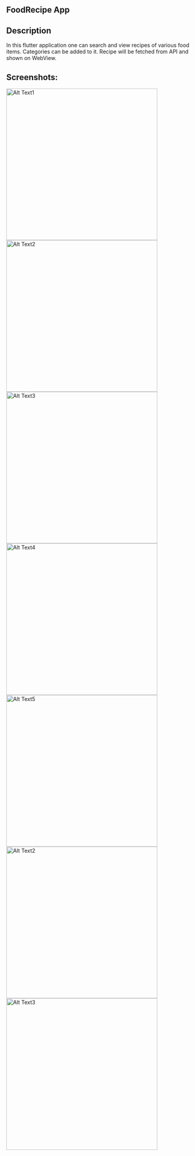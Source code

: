 ## FoodRecipe App
## Description
In this flutter application one can search and view recipes of various food items. Categories can be added to it. Recipe will be fetched from API and shown on WebView.

## Screenshots:

<img src="https://github.com/RiyaSingh245/foodRecipe-App/assets/126529318/d66a7cc6-93ec-4c42-8a6e-1ff016e56b72" alt="Alt Text1" height="400"  />
<img src="https://github.com/RiyaSingh245/foodRecipe-App/assets/126529318/fa1546c7-6201-48ad-96b0-7024680b533a" alt="Alt Text2" height="400"  />
<img src="https://github.com/RiyaSingh245/foodRecipe-App/assets/126529318/22ee6a3f-9a4f-47b8-a71e-c1e6a550ec58" alt="Alt Text3" height="400"  />
<img src="https://github.com/RiyaSingh245/foodRecipe-App/assets/126529318/86560b2e-25e2-4acf-aedf-941b8c160023" alt="Alt Text4" height="400"  />
<img src="https://github.com/RiyaSingh245/foodRecipe-App/assets/126529318/05428702-3eab-4cc8-aded-23ebc1725ce7" alt="Alt Text5" height="400"  />
<img src="https://github.com/RiyaSingh245/foodRecipe-App/assets/126529318/1a99cea1-c033-4d81-a8d0-de44a23f16b5" alt="Alt Text2" height="400"  />
<img src="https://github.com/RiyaSingh245/foodRecipe-App/assets/126529318/9b08f0e6-7a8c-451d-a8e1-c2bbf1ce9001" alt="Alt Text3" height="400"/>

